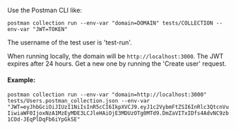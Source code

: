 Use the Postman CLI like:

`postman collection run --env-var "domain=DOMAIN" tests/COLLECTION --env-var "JWT=TOKEN"`

The username of the test user is 'test-run'.

When running locally, the domain will be `http://localhost:3000`. The JWT expires after 24 hours. Get a new one by running the 'Create user' request.

#### Example:

`postman collection run --env-var "domain=http://localhost:3000" tests/Users.postman_collection.json --env-var "JWT=eyJhbGciOiJIUzI1NiIsInR5cCI6IkpXVCJ9.eyJ1c2VybmFtZSI6InRlc3QtcnVuIiwiaWF0IjoxNzA1MzEyMDE3LCJleHAiOjE3MDUzOTg0MTd9.DmZaVITxIDfs4AdvNC9zb1COd-JEqPlDqFb6iYpGkSE"`
